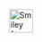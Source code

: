 <img src="https://neilpatel.com/wp-content/uploads/2019/08/google.jpg" alt="Smiley face" height="42" width="42"> 

<script>alert(1)</script>

